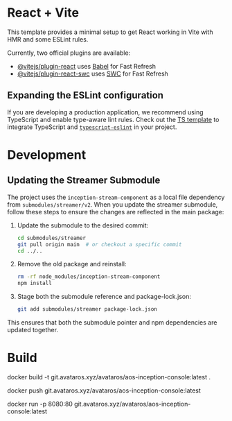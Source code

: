 # React + Vite

This template provides a minimal setup to get React working in Vite with HMR and some ESLint rules.

Currently, two official plugins are available:

- [@vitejs/plugin-react](https://github.com/vitejs/vite-plugin-react/blob/main/packages/plugin-react/README.md) uses [Babel](https://babeljs.io/) for Fast Refresh
- [@vitejs/plugin-react-swc](https://github.com/vitejs/vite-plugin-react-swc) uses [SWC](https://swc.rs/) for Fast Refresh

## Expanding the ESLint configuration

If you are developing a production application, we recommend using TypeScript and enable type-aware lint rules. Check out the [TS template](https://github.com/vitejs/vite/tree/main/packages/create-vite/template-react-ts) to integrate TypeScript and [`typescript-eslint`](https://typescript-eslint.io) in your project.


# Development

## Updating the Streamer Submodule

The project uses the `inception-stream-component` as a local file dependency from `submodules/streamer/v2`. When you update the streamer submodule, follow these steps to ensure the changes are reflected in the main package:

1. Update the submodule to the desired commit:
   ```bash
   cd submodules/streamer
   git pull origin main  # or checkout a specific commit
   cd ../..
   ```

2. Remove the old package and reinstall:
   ```bash
   rm -rf node_modules/inception-stream-component
   npm install
   ```

3. Stage both the submodule reference and package-lock.json:
   ```bash
   git add submodules/streamer package-lock.json
   ```

This ensures that both the submodule pointer and npm dependencies are updated together.


# Build

docker build -t git.avataros.xyz/avataros/aos-inception-console:latest .

docker push git.avataros.xyz/avataros/aos-inception-console:latest


docker run -p 8080:80 git.avataros.xyz/avataros/aos-inception-console:latest